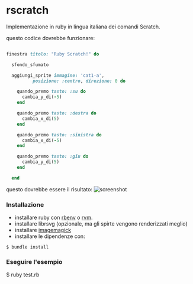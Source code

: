 rscratch
========

Implementazione in ruby in lingua italiana dei comandi Scratch.

questo codice dovrebbe funzionare:

```ruby

finestra titolo: "Ruby Scratch!" do

  sfondo_sfumato

  aggiungi_sprite immagine: 'cat1-a',
          posizione: :centro, direzione: 0 do

    quando_premo tasto: :su do
      cambia_y_di(-5) 
    end

    quando_premo tasto: :destra do
      cambia_x_di(5) 
    end

    quando_premo tasto: :sinistra do
      cambia_x_di(-5) 
    end

    quando_premo tasto: :giu do
      cambia_y_di(5) 
    end

  end
```

questo dovrebbe essere il risultato:
![screenshot](https://github.com/RavennaLUG/rscratch/raw/master/media/screenshot.png)


### Installazione

* installare ruby con [rbenv](https://github.com/sstephenson/rbenv) o [rvm](https://rvm.io/).
* installare librsvg (opzionale, ma gli spirte vengono renderizzati
  meglio)
* installare [imagemagick](http://www.imagemagick.org/script/binary-releases.php)
* installare le dipendenze con:
```
$ bundle install
```

### Eseguire l'esempio
$ ruby test.rb
